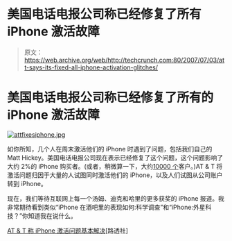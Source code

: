 # 美国电话电报公司称已经修复了所有 iPhone 激活故障

> 原文：<https://web.archive.org/web/http://techcrunch.com:80/2007/07/03/att-says-its-fixed-all-iphone-activation-glitches/>

# 美国电话电报公司称已经修复了所有的 iPhone 激活故障

[![attfixesiphone.jpg](img/7f7d4465d5fa12bdda7a09af003da142.png)](https://web.archive.org/web/20210122071146/https://beta.techcrunch.com/wp-content/uploads/2007/07/attfixesiphone.jpg "attfixesiphone.jpg")

如你所知，几个人在周末激活他们的 iPhone 时遇到了问题，包括我们自己的 Matt Hickey。美国电话电报公司现在表示已经修复了这个问题，这个问题影响了大约 2%的 iPhone 购买者。(或者，稍微算一下，大约[10000 个](https://web.archive.org/web/20210122071146/http://crunchgear.com/2007/07/02/over-500000-iphones-sold/)客户。)AT & T 将激活问题归因于大量的人试图同时激活他们的 iPhone，以及人们试图从公司账户转到 iPhone。

现在，我们等待互联网上每一个汤姆、迪克和哈里的更多获奖的 iPhone 报道。我非常期待看到类似“iPhone 在酒吧里的表现如何:科学调查”和“iPhone:外星科技？”你知道我在说什么。

[AT & T 称 iPhone 激活问题基本解决](https://web.archive.org/web/20210122071146/http://today.reuters.com/news/articlenews.aspx?type=technologyNews&storyid=2007-07-03T121205Z_01_N02367996_RTRUKOC_0_US-IPHONE-ATT-ACTIVATION.xml)[路透社]